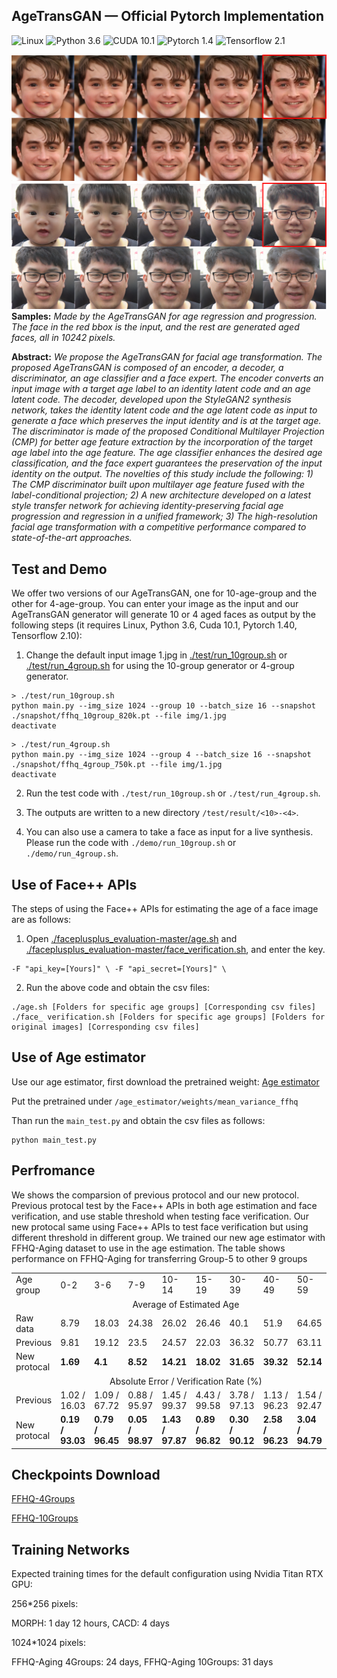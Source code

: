 ## AgeTransGAN &mdash; Official Pytorch Implementation
![Linux](https://img.shields.io/badge/System-Linux-green.svg?style=plastic)
![Python 3.6](https://img.shields.io/badge/python-3.6-green.svg?style=plastic)
![CUDA 10.1](https://img.shields.io/badge/cuda-10.1-green.svg?style=plastic)
![Pytorch 1.4](https://img.shields.io/badge/pytorch-1.40-green.svg?style=plastic)
![Tensorflow 2.1](https://img.shields.io/badge/tensorflow-2.10-green.svg?style=plastic)

![Teaser image](./Sample1.png)
![Teaser image](./Sample2.png)
**Samples:** *Made by the AgeTransGAN for age regression and progression. The face in the red bbox is the input, and the rest are generated aged faces, all in 10242 pixels.*

**Abstract:** *We propose the AgeTransGAN for facial age transformation. The proposed AgeTransGAN is composed of an encoder, a decoder, a discriminator, an age classifier and a face expert. The encoder converts an input image with a target age label to an identity latent code and an age latent code. The decoder, developed upon the StyleGAN2 synthesis network, takes the identity latent code and the age latent code as input to generate a face which preserves the input identity and is at the target age. The discriminator is made of the proposed Conditional Multilayer Projection (CMP) for better age feature extraction by the incorporation of the target age label into the age feature. The age classifier enhances the desired age classification, and the face expert guarantees the preservation of the input identity on the output. The novelties of this study include the following: 1) The CMP discriminator built upon multilayer age feature fused with the label-conditional projection; 2) A new architecture developed on a latest style transfer network for achieving identity-preserving facial age progression and regression in a unified framework; 3) The high-resolution facial age transformation with a competitive performance compared to state-of-the-art approaches.*



## Test and Demo
We offer two versions of our AgeTransGAN, one for 10-age-group and the other for 4-age-group. You can enter your image as the input and our AgeTransGAN generator will generate 10 or 4 aged faces as output by the following steps (it requires Linux, Python 3.6, Cuda 10.1, Pytorch 1.40, Tensorflow 2.10):

1. Change the default input image 1.jpg in [./test/run_10group.sh](./test/run_10group.sh) or [./test/run_4group.sh](./test/run_4group.sh) for using the 10-group generator or 4-group generator. 
```
> ./test/run_10group.sh
python main.py --img_size 1024 --group 10 --batch_size 16 --snapshot ./snapshot/ffhq_10group_820k.pt --file img/1.jpg
deactivate
```
```
> ./test/run_4group.sh
python main.py --img_size 1024 --group 4 --batch_size 16 --snapshot ./snapshot/ffhq_4group_750k.pt --file img/1.jpg
deactivate
```
2. Run the test code with `./test/run_10group.sh` or `./test/run_4group.sh`.

3. The outputs are written to a new directory  `/test/result/<10>-<4>`.

4. You can also use a camera to take a face as input for a live synthesis. Please run the code with `./demo/run_10group.sh` or `./demo/run_4group.sh`.

## Use of Face++ APIs
The steps of using the Face++ APIs for estimating the age of a face image are as follows:

1. Open [./faceplusplus_evaluation-master/age.sh](./faceplusplus_evaluation-master/age.sh) and [./faceplusplus_evaluation-master/face_verification.sh](./faceplusplus_evaluation-master/face_verification.sh), and enter the key.
```
-F "api_key=[Yours]" \ -F "api_secret=[Yours]" \
```

2. Run the above code and obtain the csv files:
```
./age.sh [Folders for specific age groups] [Corresponding csv files]
./face_ verification.sh [Folders for specific age groups] [Folders for original images] [Corresponding csv files]
```
## Use of Age estimator
Use our age estimator, first download the pretrained weight:
[Age estimator](https://drive.google.com/file/d/1d8iVZO0LTyOdrN4T94Gvq79CIriwpTVS/view?usp=sharing)

Put the pretrained under  `/age_estimator/weights/mean_variance_ffhq`

Than run the `main_test.py` and obtain the csv files as follows:
```
python main_test.py
```

## Perfromance
We shows the comparsion of previous protocol and our new protocol. Previous protocal test by the Face++ APIs in both age estimation and face verification, and use stable threshold when testing face verification. Our new protocal same using Face++ APIs to test face verification but using different threshold in different group. We trained our new age estimator with FFHQ-Aging dataset to use in the age estimation. The table shows performance on FFHQ-Aging for transferring Group-5 to other 9 groups
<table>
   <tr>
      <td>Age group</td>
      <td>0-2</td>
      <td>3-6</td>
      <td>7-9</td>
      <td>10-14</td>
      <td>15-19</td>
      <td>30-39</td>
      <td>40-49</td>
      <td>50-59</td>
      <td>70+</td>
   </tr>
   <tr>
      <td colspan="10" align="center">Average of Estimated Age</td>
   </tr>
   <tr>
      <td>Raw data</td>
      <td>8.79</td>
      <td>18.03</td>
      <td>24.38</td>
      <td>26.02</td>
      <td>26.46</td>
      <td>40.1</td>
      <td>51.9</td>
      <td>64.65</td>
      <td>74.8</td>
   </tr>
   <tr>
      <td>Previous</td>
      <td>9.81</td>
      <td>19.12</td>
      <td>23.5</td>
      <td>24.57</td>
      <td>22.03</td>
      <td>36.32</td>
      <td>50.77</td>
      <td>63.11</td>
      <td>72.33</td>
   </tr>
   <tr>
      <td>New protocal</td>
      <td><b>1.69</td>
      <td><b>4.1</td>
      <td><b>8.52</td>
      <td><b>14.21</td>
      <td><b>18.02</td>
      <td><b>31.65</td>
      <td><b>39.32</td>
      <td><b>52.14</td>
      <td><b>61.61</td>
   </tr>
   <tr>
      <td colspan="10" align="center">Absolute Error / Verification Rate (%)</td>
   </tr>
   <tr>
      <td>Previous</td>
      <td>1.02 / 16.03</td>
      <td>1.09 / 67.72</td>
      <td>0.88 / 95.97</td>
      <td>1.45 / 99.37</td>
      <td>4.43 / 99.58</td>
      <td>3.78 / 97.13</td>
      <td>1.13 / 96.23</td>
      <td>1.54 / 92.47</td>
      <td>2.47 / 81.73</td>
   </tr>
   <tr>
      <td>New protocal</td>
      <td><b>0.19 / 93.03</td>
      <td><b>0.79 / 96.45</td>
      <td><b>0.05 / 98.97</td>
      <td><b>1.43 / 97.87</td>
      <td><b>0.89 / 96.82</td>
      <td><b>0.30 / 90.12</td>
      <td><b>2.58 / 96.23</td>
      <td><b>3.04 / 94.79</td>
      <td><b>6.27 / 95.96</td>
   </tr>
</table>


## Checkpoints Download
[FFHQ-4Groups](https://drive.google.com/file/d/1zBuW5Br5RVzoaIEZxwSfx8Ec1M9lFKqI/view)

[FFHQ-10Groups](https://drive.google.com/file/d/1f3SSNukEiqdC6EMfigexASVs5pq1ee0w/view?usp=sharing)

## Training Networks
Expected training times for the default configuration using Nvidia Titan RTX GPU:

256*256 pixels:

MORPH: 1 day 12 hours, CACD: 4 days

1024*1024 pixels:

FFHQ-Aging 4Groups: 24 days, FFHQ-Aging 10Groups: 31 days
